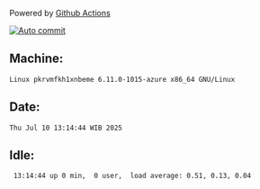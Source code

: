 Powered by [Github Actions](https://github.com/features/actions)

[![Auto commit](https://github.com/hiage/workstation/workflows/Auto%20commit/badge.svg)](https://github.com/hiage/workstation/actions?query=workflow%3A%22Auto+commit%22)

## Machine:
```
Linux pkrvmfkh1xnbeme 6.11.0-1015-azure x86_64 GNU/Linux
```
## Date:
```
Thu Jul 10 13:14:44 WIB 2025
```
## Idle:
```
 13:14:44 up 0 min,  0 user,  load average: 0.51, 0.13, 0.04
```
